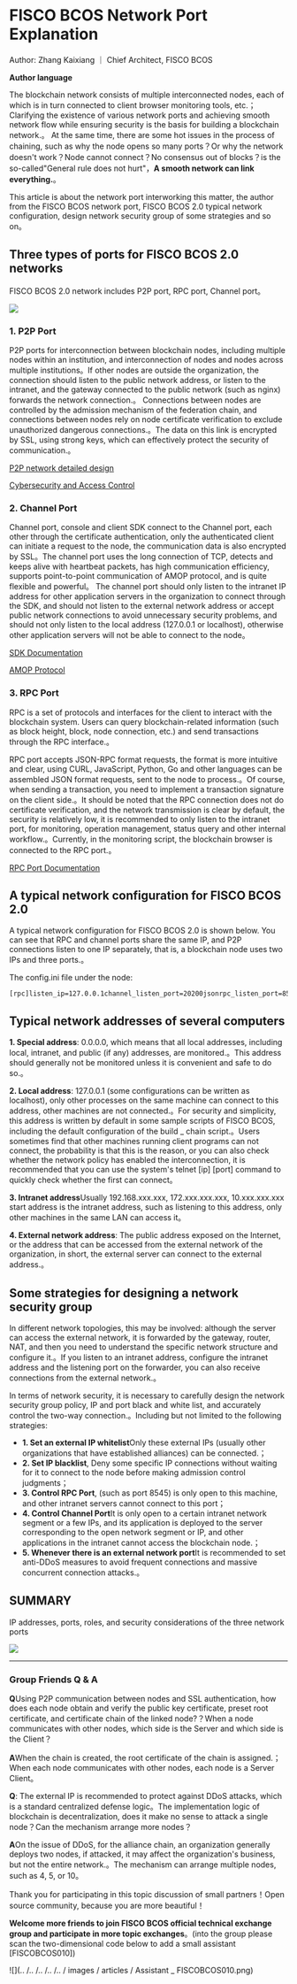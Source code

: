 # FISCO BCOS Network Port Explanation

Author: Zhang Kaixiang ｜ Chief Architect, FISCO BCOS

**Author language**

The blockchain network consists of multiple interconnected nodes, each of which is in turn connected to client browser monitoring tools, etc.；Clarifying the existence of various network ports and achieving smooth network flow while ensuring security is the basis for building a blockchain network.。
At the same time, there are some hot issues in the process of chaining, such as why the node opens so many ports？Or why the network doesn't work？Node cannot connect？No consensus out of blocks？is the so-called"General rule does not hurt"，**A smooth network can link everything.**。

This article is about the network port interworking this matter, the author from the FISCO BCOS network port, FISCO BCOS 2.0 typical network configuration, design network security group of some strategies and so on。

## Three types of ports for FISCO BCOS 2.0 networks

FISCO BCOS 2.0 network includes P2P port, RPC port, Channel port。

![](../../../../images/articles/network_interface/IMG_4911.PNG)


### 1. P2P Port

P2P ports for interconnection between blockchain nodes, including multiple nodes within an institution, and interconnection of nodes and nodes across multiple institutions。If other nodes are outside the organization, the connection should listen to the public network address, or listen to the intranet, and the gateway connected to the public network (such as nginx) forwards the network connection.。
Connections between nodes are controlled by the admission mechanism of the federation chain, and connections between nodes rely on node certificate verification to exclude unauthorized dangerous connections.。The data on this link is encrypted by SSL, using strong keys, which can effectively protect the security of communication.。

[P2P network detailed design](https://fisco-bcos-documentation.readthedocs.io/zh_CN/latest/docs/design/p2p/p2p.html)

[Cybersecurity and Access Control](https://fisco-bcos-documentation.readthedocs.io/zh_CN/latest/docs/design/security_control/index.html)

### 2. Channel Port

Channel port, console and client SDK connect to the Channel port, each other through the certificate authentication, only the authenticated client can initiate a request to the node, the communication data is also encrypted by SSL。The channel port uses the long connection of TCP, detects and keeps alive with heartbeat packets, has high communication efficiency, supports point-to-point communication of AMOP protocol, and is quite flexible and powerful。
The channel port should only listen to the intranet IP address for other application servers in the organization to connect through the SDK, and should not listen to the external network address or accept public network connections to avoid unnecessary security problems, and should not only listen to the local address (127.0.0.1 or localhost), otherwise other application servers will not be able to connect to the node。

[SDK Documentation](https://fisco-bcos-documentation.readthedocs.io/zh_CN/latest/docs/sdk/index.html)

[AMOP Protocol](https://fisco-bcos-doc.readthedocs.io/zh_CN/latest/docs/design/amop_protocol.html)

### 3. RPC Port

RPC is a set of protocols and interfaces for the client to interact with the blockchain system. Users can query blockchain-related information (such as block height, block, node connection, etc.) and send transactions through the RPC interface.。

RPC port accepts JSON-RPC format requests, the format is more intuitive and clear, using CURL, JavaScript, Python, Go and other languages can be assembled JSON format requests, sent to the node to process.。Of course, when sending a transaction, you need to implement a transaction signature on the client side.。It should be noted that the RPC connection does not do certificate verification, and the network transmission is clear by default, the security is relatively low, it is recommended to only listen to the intranet port, for monitoring, operation management, status query and other internal workflow.。Currently, in the monitoring script, the blockchain browser is connected to the RPC port.。

[RPC Port Documentation](https://fisco-bcos-doc.readthedocs.io/zh_CN/latest/docs/develop/api.html)

## A typical network configuration for FISCO BCOS 2.0

A typical network configuration for FISCO BCOS 2.0 is shown below. You can see that RPC and channel ports share the same IP, and P2P connections listen to one IP separately, that is, a blockchain node uses two IPs and three ports.。 

The config.ini file under the node:

```
[rpc]listen_ip=127.0.0.1channel_listen_port=20200jsonrpc_listen_port=8545[p2p]listen_ip=0.0.0.0listen_port=30300
```

## Typical network addresses of several computers

**1. Special address**: 0.0.0.0, which means that all local addresses, including local, intranet, and public (if any) addresses, are monitored.。This address should generally not be monitored unless it is convenient and safe to do so.。

**2. Local address**: 127.0.0.1 (some configurations can be written as localhost), only other processes on the same machine can connect to this address, other machines are not connected.。For security and simplicity, this address is written by default in some sample scripts of FISCO BCOS, including the default configuration of the build _ chain script.。Users sometimes find that other machines running client programs can not connect, the probability is that this is the reason, or you can also check whether the network policy has enabled the interconnection, it is recommended that you can use the system's telnet [ip] [port] command to quickly check whether the first can connect。

**3. Intranet address**Usually 192.168.xxx.xxx, 172.xxx.xxx.xxx, 10.xxx.xxx.xxx start address is the intranet address, such as listening to this address, only other machines in the same LAN can access it。

**4. External network address**: The public address exposed on the Internet, or the address that can be accessed from the external network of the organization, in short, the external server can connect to the external address.。

## Some strategies for designing a network security group

In different network topologies, this may be involved: although the server can access the external network, it is forwarded by the gateway, router, NAT, and then you need to understand the specific network structure and configure it.。If you listen to an intranet address, configure the intranet address and the listening port on the forwarder, you can also receive connections from the external network.。

In terms of network security, it is necessary to carefully design the network security group policy, IP and port black and white list, and accurately control the two-way connection.。Including but not limited to the following strategies:

- **1. Set an external IP whitelist**Only these external IPs (usually other organizations that have established alliances) can be connected.；
- **2. Set IP blacklist**, Deny some specific IP connections without waiting for it to connect to the node before making admission control judgments；
- **3. Control RPC Port**, (such as port 8545) is only open to this machine, and other intranet servers cannot connect to this port；
- **4. Control Channel Port**It is only open to a certain intranet network segment or a few IPs, and its application is deployed to the server corresponding to the open network segment or IP, and other applications in the intranet cannot access the blockchain node.；
- **5. Whenever there is an external network port**It is recommended to set anti-DDoS measures to avoid frequent connections and massive concurrent connection attacks.。

## SUMMARY

IP addresses, ports, roles, and security considerations of the three network ports

![](../../../../images/articles/network_interface/IMG_4912.PNG)

------

### Group Friends Q & A

**Q**Using P2P communication between nodes and SSL authentication, how does each node obtain and verify the public key certificate, preset root certificate, and certificate chain of the linked node?？When a node communicates with other nodes, which side is the Server and which side is the Client？

**A**When the chain is created, the root certificate of the chain is assigned.；When each node communicates with other nodes, each node is a Server Client。

**Q**: The external IP is recommended to protect against DDoS attacks, which is a standard centralized defense logic。The implementation logic of blockchain is decentralization, does it make no sense to attack a single node？Can the mechanism arrange more nodes？

**A**On the issue of DDoS, for the alliance chain, an organization generally deploys two nodes, if attacked, it may affect the organization's business, but not the entire network.。The mechanism can arrange multiple nodes, such as 4, 5, or 10。

Thank you for participating in this topic discussion of small partners！Open source community, because you are more beautiful！

**Welcome more friends to join FISCO BCOS official technical exchange group and participate in more topic exchanges**。(into the group please scan the two-dimensional code below to add a small assistant [FISCOBCOS010])

![](.. /.. /.. /.. /.. / images / articles / Assistant _ FISCOBCOS010.png)
